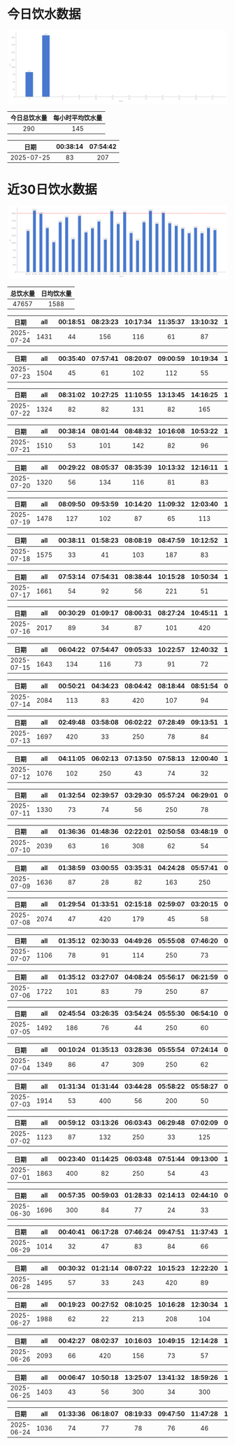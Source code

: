 # 今日饮水数据

<div align=center>
<img src="today.png" style="zoom: 100%;" />

| 今日总饮水量 | 每小时平均饮水量 |
| :----: | :----: |
| 290 | 145 |
</div>

| 日期 | 00:38:14 | 07:54:42 |
| :----: | :----: | :----: |
| 2025-07-25 | 83 | 207 |

# 近30日饮水数据

<div align=center>
<img src="30.png"style="zoom: 100%;" />

| 总饮水量 | 日均饮水量 |
| :----: | :----: |
| 47657 | 1588 |
</div>

| 日期 | all | 00:18:51 | 08:23:23 | 10:17:34 | 11:35:37 | 13:10:32 | 14:49:53 | 16:58:36 | 18:55:45 | 20:56:12 | 21:30:59 | 21:56:00 | 23:02:31 | 23:27:12 |
| :----: | :----: | :----: | :----: | :----: | :----: | :----: | :----: | :----: | :----: | :----: | :----: | :----: | :----: | :----: |
| 2025-07-24 | 1431 | 44 | 156 | 116 | 61 | 87 | 218 | 63 | 121 | 300 | 72 | 66 | 55 | 72 |

| 日期 | all | 00:35:40 | 07:57:41 | 08:20:07 | 09:00:59 | 10:19:34 | 12:13:37 | 13:04:20 | 13:04:24 | 15:14:49 | 15:35:52 | 17:35:52 | 18:56:30 | 21:28:04 | 21:58:53 | 23:15:15 |
| :----: | :----: | :----: | :----: | :----: | :----: | :----: | :----: | :----: | :----: | :----: | :----: | :----: | :----: | :----: | :----: | :----: |
| 2025-07-23 | 1504 | 45 | 61 | 102 | 112 | 55 | 84 | 114 | 85 | 83 | 102 | 95 | 82 | 300 | 102 | 82 |

| 日期 | all | 08:31:02 | 10:27:25 | 11:10:55 | 13:13:45 | 14:16:25 | 15:17:15 | 17:35:42 | 19:19:30 | 19:57:06 | 21:08:55 | 21:58:17 | 22:33:42 | 23:32:26 |
| :----: | :----: | :----: | :----: | :----: | :----: | :----: | :----: | :----: | :----: | :----: | :----: | :----: | :----: | :----: |
| 2025-07-22 | 1324 | 82 | 82 | 131 | 82 | 165 | 102 | 62 | 77 | 99 | 200 | 84 | 97 | 61 |

| 日期 | all | 00:38:14 | 08:01:44 | 08:48:32 | 10:16:08 | 10:53:22 | 11:29:47 | 13:09:00 | 13:46:59 | 13:49:54 | 14:10:25 | 14:57:35 | 18:43:43 | 19:59:52 | 21:36:00 | 21:56:55 |
| :----: | :----: | :----: | :----: | :----: | :----: | :----: | :----: | :----: | :----: | :----: | :----: | :----: | :----: | :----: | :----: | :----: |
| 2025-07-21 | 1510 | 53 | 101 | 142 | 82 | 96 | 125 | 114 | 47 | 77 | 83 | 54 | 89 | 32 | 300 | 115 |

| 日期 | all | 00:29:22 | 08:05:37 | 08:35:39 | 10:13:32 | 12:16:11 | 13:08:44 | 15:00:20 | 15:26:28 | 16:04:44 | 17:35:35 | 18:45:34 | 20:28:05 | 21:18:07 | 21:56:22 | 22:36:23 |
| :----: | :----: | :----: | :----: | :----: | :----: | :----: | :----: | :----: | :----: | :----: | :----: | :----: | :----: | :----: | :----: | :----: |
| 2025-07-20 | 1320 | 56 | 134 | 116 | 81 | 83 | 92 | 77 | 68 | 61 | 116 | 114 | 34 | 72 | 103 | 113 |

| 日期 | all | 08:09:50 | 09:53:59 | 10:14:20 | 11:09:32 | 12:03:40 | 14:34:34 | 15:22:54 | 16:15:18 | 18:51:28 | 19:29:08 | 20:21:05 | 21:22:39 | 21:42:33 | 23:11:43 |
| :----: | :----: | :----: | :----: | :----: | :----: | :----: | :----: | :----: | :----: | :----: | :----: | :----: | :----: | :----: | :----: |
| 2025-07-19 | 1478 | 127 | 102 | 87 | 65 | 113 | 400 | 64 | 61 | 61 | 83 | 33 | 52 | 167 | 63 |

| 日期 | all | 00:38:11 | 01:58:23 | 08:08:19 | 08:47:59 | 10:12:52 | 12:19:39 | 13:02:04 | 13:40:07 | 14:28:54 | 14:58:09 | 15:28:45 | 16:45:31 | 17:37:06 | 18:49:03 | 19:53:47 | 21:29:32 | 22:39:29 | 23:28:45 | 23:50:33 |
| :----: | :----: | :----: | :----: | :----: | :----: | :----: | :----: | :----: | :----: | :----: | :----: | :----: | :----: | :----: | :----: | :----: | :----: | :----: | :----: | :----: |
| 2025-07-18 | 1575 | 33 | 41 | 103 | 187 | 83 | 83 | 127 | 121 | 102 | 42 | 52 | 51 | 83 | 101 | 32 | 89 | 103 | 76 | 66 |

| 日期 | all | 07:53:14 | 07:54:31 | 08:38:44 | 10:15:28 | 10:50:34 | 11:22:29 | 12:17:55 | 13:03:30 | 14:22:33 | 14:44:17 | 15:37:03 | 16:59:50 | 20:15:52 | 21:22:22 | 21:29:37 | 21:54:35 | 22:42:02 |
| :----: | :----: | :----: | :----: | :----: | :----: | :----: | :----: | :----: | :----: | :----: | :----: | :----: | :----: | :----: | :----: | :----: | :----: | :----: |
| 2025-07-17 | 1661 | 54 | 92 | 56 | 221 | 51 | 78 | 103 | 82 | 114 | 102 | 91 | 31 | 82 | 300 | 87 | 71 | 46 |

| 日期 | all | 00:30:29 | 01:09:17 | 08:00:31 | 08:27:24 | 10:45:11 | 13:04:17 | 13:54:33 | 14:57:56 | 14:58:25 | 15:31:06 | 15:41:29 | 17:32:01 | 19:37:06 | 20:57:01 | 21:19:58 | 22:29:59 | 23:19:56 |
| :----: | :----: | :----: | :----: | :----: | :----: | :----: | :----: | :----: | :----: | :----: | :----: | :----: | :----: | :----: | :----: | :----: | :----: | :----: |
| 2025-07-16 | 2017 | 89 | 34 | 87 | 101 | 420 | 110 | 124 | 215 | 214 | 66 | 57 | 59 | 133 | 45 | 168 | 72 | 23 |

| 日期 | all | 06:04:22 | 07:54:47 | 09:05:33 | 10:22:57 | 12:40:32 | 13:03:12 | 14:22:00 | 15:15:34 | 16:47:49 | 17:33:09 | 18:55:17 | 19:42:34 | 20:27:51 | 22:33:44 | 23:19:20 |
| :----: | :----: | :----: | :----: | :----: | :----: | :----: | :----: | :----: | :----: | :----: | :----: | :----: | :----: | :----: | :----: | :----: |
| 2025-07-15 | 1643 | 134 | 116 | 73 | 91 | 72 | 51 | 215 | 112 | 66 | 113 | 87 | 63 | 46 | 300 | 104 |

| 日期 | all | 00:50:21 | 04:34:23 | 08:04:42 | 08:18:44 | 08:51:54 | 09:56:12 | 10:15:25 | 10:46:01 | 12:24:38 | 13:05:09 | 15:09:14 | 17:32:05 | 20:10:39 | 21:37:56 | 22:40:35 | 23:40:14 |
| :----: | :----: | :----: | :----: | :----: | :----: | :----: | :----: | :----: | :----: | :----: | :----: | :----: | :----: | :----: | :----: | :----: | :----: |
| 2025-07-14 | 2084 | 113 | 83 | 420 | 107 | 94 | 78 | 77 | 63 | 121 | 62 | 47 | 103 | 93 | 300 | 250 | 73 |

| 日期 | all | 02:49:48 | 03:58:08 | 06:02:22 | 07:28:49 | 09:13:51 | 18:58:17 | 19:50:40 | 20:42:53 | 22:39:31 | 23:35:52 |
| :----: | :----: | :----: | :----: | :----: | :----: | :----: | :----: | :----: | :----: | :----: | :----: |
| 2025-07-13 | 1697 | 420 | 33 | 250 | 78 | 84 | 127 | 300 | 122 | 33 | 250 |

| 日期 | all | 04:11:05 | 06:02:13 | 07:13:50 | 07:58:13 | 12:00:40 | 17:47:27 | 19:34:50 | 20:34:50 | 22:32:40 | 23:26:35 |
| :----: | :----: | :----: | :----: | :----: | :----: | :----: | :----: | :----: | :----: | :----: | :----: |
| 2025-07-12 | 1076 | 102 | 250 | 43 | 74 | 32 | 73 | 300 | 78 | 62 | 62 |

| 日期 | all | 01:32:54 | 02:39:57 | 03:29:30 | 05:57:24 | 06:29:01 | 07:02:01 | 07:33:15 | 07:51:20 | 08:57:09 | 17:53:59 | 22:40:17 | 23:52:27 |
| :----: | :----: | :----: | :----: | :----: | :----: | :----: | :----: | :----: | :----: | :----: | :----: | :----: | :----: |
| 2025-07-11 | 1330 | 73 | 74 | 56 | 250 | 78 | 104 | 74 | 81 | 64 | 112 | 300 | 64 |

| 日期 | all | 01:36:36 | 01:48:36 | 02:22:01 | 02:50:58 | 03:48:19 | 04:08:32 | 04:10:12 | 04:29:55 | 05:01:31 | 05:57:45 | 06:56:51 | 07:34:58 | 08:53:52 | 09:12:48 | 14:11:32 | 18:56:27 | 20:36:31 | 21:04:17 | 21:43:01 | 22:31:56 | 22:47:39 |
| :----: | :----: | :----: | :----: | :----: | :----: | :----: | :----: | :----: | :----: | :----: | :----: | :----: | :----: | :----: | :----: | :----: | :----: | :----: | :----: | :----: | :----: | :----: |
| 2025-07-10 | 2039 | 63 | 16 | 308 | 62 | 54 | 23 | 92 | 66 | 43 | 250 | 102 | 102 | 64 | 31 | 82 | 300 | 45 | 93 | 55 | 72 | 116 |

| 日期 | all | 01:38:59 | 03:00:55 | 03:35:31 | 04:24:28 | 05:57:41 | 06:12:31 | 07:16:15 | 07:37:00 | 17:12:54 | 18:23:55 | 20:34:48 | 21:00:08 | 22:07:23 | 22:45:54 | 23:11:17 | 23:53:00 |
| :----: | :----: | :----: | :----: | :----: | :----: | :----: | :----: | :----: | :----: | :----: | :----: | :----: | :----: | :----: | :----: | :----: | :----: |
| 2025-07-09 | 1636 | 87 | 28 | 82 | 163 | 250 | 84 | 67 | 11 | 62 | 300 | 56 | 88 | 103 | 72 | 122 | 61 |

| 日期 | all | 01:29:54 | 01:33:51 | 02:15:18 | 02:59:07 | 03:20:15 | 04:06:04 | 05:57:43 | 06:43:18 | 07:11:42 | 18:47:37 | 20:43:12 | 21:03:07 | 22:31:05 |
| :----: | :----: | :----: | :----: | :----: | :----: | :----: | :----: | :----: | :----: | :----: | :----: | :----: | :----: | :----: |
| 2025-07-08 | 2074 | 47 | 420 | 179 | 45 | 58 | 57 | 250 | 113 | 420 | 300 | 87 | 36 | 62 |

| 日期 | all | 01:35:12 | 02:30:33 | 04:49:26 | 05:55:08 | 07:46:20 | 08:56:08 | 17:42:22 | 20:35:00 | 22:43:08 | 23:18:30 |
| :----: | :----: | :----: | :----: | :----: | :----: | :----: | :----: | :----: | :----: | :----: | :----: |
| 2025-07-07 | 1106 | 78 | 91 | 114 | 250 | 73 | 84 | 200 | 67 | 62 | 87 |

| 日期 | all | 01:35:12 | 03:27:07 | 04:08:24 | 05:56:17 | 06:21:59 | 07:25:40 | 09:03:22 | 16:57:21 | 17:29:19 | 20:40:09 | 21:12:56 | 22:35:46 |
| :----: | :----: | :----: | :----: | :----: | :----: | :----: | :----: | :----: | :----: | :----: | :----: | :----: | :----: |
| 2025-07-06 | 1722 | 101 | 83 | 79 | 250 | 87 | 63 | 63 | 46 | 183 | 294 | 73 | 400 |

| 日期 | all | 02:45:54 | 03:26:35 | 03:54:24 | 05:55:30 | 06:54:10 | 07:46:53 | 09:31:28 | 19:17:50 | 20:23:22 | 22:11:29 | 23:56:48 |
| :----: | :----: | :----: | :----: | :----: | :----: | :----: | :----: | :----: | :----: | :----: | :----: | :----: |
| 2025-07-05 | 1492 | 186 | 76 | 44 | 250 | 60 | 182 | 112 | 300 | 127 | 74 | 81 |

| 日期 | all | 00:10:24 | 01:35:13 | 03:28:36 | 05:55:54 | 07:24:14 | 08:19:56 | 09:23:40 | 16:34:04 | 17:03:27 | 19:02:00 | 20:10:35 | 20:43:59 | 22:42:35 | 23:49:04 |
| :----: | :----: | :----: | :----: | :----: | :----: | :----: | :----: | :----: | :----: | :----: | :----: | :----: | :----: | :----: | :----: |
| 2025-07-04 | 1349 | 86 | 47 | 309 | 250 | 62 | 56 | 66 | 31 | 82 | 74 | 63 | 71 | 61 | 91 |

| 日期 | all | 01:31:34 | 01:31:44 | 03:44:28 | 05:58:22 | 05:58:27 | 06:49:28 | 07:34:09 | 07:52:11 | 08:51:47 | 15:07:44 | 18:17:04 | 19:39:26 | 20:30:15 | 20:40:47 | 20:53:26 | 22:32:46 | 22:39:56 |
| :----: | :----: | :----: | :----: | :----: | :----: | :----: | :----: | :----: | :----: | :----: | :----: | :----: | :----: | :----: | :----: | :----: | :----: | :----: |
| 2025-07-03 | 1914 | 53 | 400 | 56 | 200 | 50 | 122 | 113 | 68 | 81 | 42 | 250 | 89 | 94 | 36 | 56 | 113 | 91 |

| 日期 | all | 00:59:12 | 03:13:26 | 06:03:43 | 06:29:48 | 07:02:09 | 07:46:16 | 09:08:46 | 14:25:57 | 17:48:52 | 20:12:41 | 21:16:05 |
| :----: | :----: | :----: | :----: | :----: | :----: | :----: | :----: | :----: | :----: | :----: | :----: | :----: |
| 2025-07-02 | 1123 | 87 | 132 | 250 | 33 | 125 | 43 | 44 | 51 | 200 | 102 | 56 |

| 日期 | all | 00:23:40 | 01:14:25 | 06:03:48 | 07:51:44 | 09:13:00 | 16:01:22 | 17:49:56 | 18:59:54 | 20:09:37 | 20:32:34 | 21:31:40 | 22:38:02 | 22:45:18 |
| :----: | :----: | :----: | :----: | :----: | :----: | :----: | :----: | :----: | :----: | :----: | :----: | :----: | :----: | :----: |
| 2025-07-01 | 1863 | 400 | 82 | 250 | 54 | 43 | 67 | 300 | 67 | 88 | 144 | 167 | 33 | 168 |

| 日期 | all | 00:57:35 | 00:59:03 | 01:28:33 | 02:14:13 | 02:44:10 | 03:25:41 | 13:50:30 | 13:55:52 | 15:27:38 | 16:35:36 | 20:12:16 | 20:38:14 |
| :----: | :----: | :----: | :----: | :----: | :----: | :----: | :----: | :----: | :----: | :----: | :----: | :----: | :----: |
| 2025-06-30 | 1696 | 300 | 84 | 77 | 24 | 33 | 54 | 300 | 167 | 90 | 64 | 83 | 420 |

| 日期 | all | 00:40:41 | 06:17:28 | 07:46:24 | 09:47:51 | 11:37:43 | 12:19:04 | 12:46:25 | 16:43:52 | 18:33:33 | 19:24:59 | 21:02:05 | 21:25:43 | 22:24:20 |
| :----: | :----: | :----: | :----: | :----: | :----: | :----: | :----: | :----: | :----: | :----: | :----: | :----: | :----: | :----: |
| 2025-06-29 | 1014 | 32 | 47 | 83 | 84 | 66 | 47 | 24 | 300 | 33 | 56 | 88 | 72 | 82 |

| 日期 | all | 00:30:32 | 01:21:14 | 08:07:22 | 10:15:23 | 12:22:20 | 13:08:54 | 16:30:16 | 19:22:21 | 21:30:25 | 21:59:37 | 23:38:52 |
| :----: | :----: | :----: | :----: | :----: | :----: | :----: | :----: | :----: | :----: | :----: | :----: | :----: |
| 2025-06-28 | 1495 | 57 | 33 | 243 | 420 | 89 | 75 | 45 | 43 | 300 | 107 | 83 |

| 日期 | all | 00:19:23 | 00:27:52 | 08:10:25 | 10:16:28 | 12:30:34 | 13:03:37 | 14:13:42 | 15:15:02 | 15:49:05 | 16:39:18 | 18:15:43 | 18:38:40 | 19:25:00 | 19:32:52 | 20:19:04 | 22:00:23 | 23:38:00 |
| :----: | :----: | :----: | :----: | :----: | :----: | :----: | :----: | :----: | :----: | :----: | :----: | :----: | :----: | :----: | :----: | :----: | :----: | :----: |
| 2025-06-27 | 1988 | 62 | 22 | 213 | 208 | 104 | 78 | 113 | 89 | 101 | 107 | 83 | 83 | 83 | 167 | 63 | 300 | 112 |

| 日期 | all | 00:42:27 | 08:02:37 | 10:16:03 | 10:49:15 | 12:14:28 | 14:57:42 | 15:24:07 | 17:30:08 | 19:04:50 | 19:29:00 | 22:05:32 | 22:47:20 | 23:12:14 |
| :----: | :----: | :----: | :----: | :----: | :----: | :----: | :----: | :----: | :----: | :----: | :----: | :----: | :----: | :----: |
| 2025-06-26 | 2093 | 66 | 420 | 156 | 73 | 57 | 74 | 287 | 164 | 103 | 113 | 300 | 166 | 1 |

| 日期 | all | 00:06:47 | 10:50:18 | 13:25:07 | 13:41:32 | 18:59:26 | 19:01:15 | 20:32:48 | 21:04:30 | 22:30:46 | 23:00:15 |
| :----: | :----: | :----: | :----: | :----: | :----: | :----: | :----: | :----: | :----: | :----: | :----: |
| 2025-06-25 | 1403 | 43 | 56 | 300 | 34 | 300 | 420 | 64 | 83 | 56 | 47 |

| 日期 | all | 01:33:36 | 06:18:07 | 08:19:33 | 09:47:50 | 11:47:28 | 12:45:06 | 13:29:45 | 14:59:36 | 17:16:08 | 21:16:33 | 21:36:40 | 22:35:32 |
| :----: | :----: | :----: | :----: | :----: | :----: | :----: | :----: | :----: | :----: | :----: | :----: | :----: | :----: |
| 2025-06-24 | 1036 | 74 | 77 | 78 | 76 | 46 | 66 | 57 | 24 | 117 | 200 | 188 | 33 |

